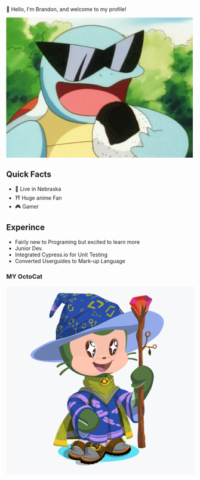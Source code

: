 :wave: Hello, I'm Brandon, and welcome to my profile!

![Squirtle gif](https://github.com/ImNotOriginal/ImNotOriginal/blob/master/giphy.gif)

## Quick Facts
- 🌽 Live in Nebraska
- ⛩️ Huge anime Fan
- 🎮 Gamer

## Experince
- Fairly new to Programing but excited to learn more
- Junior Dev. 
- Integrated Cypress.io for Unit Testing
- Converted Userguides to Mark-up Language
### MY OctoCat
![ImNotOriginal - Octocat](https://github.com/ImNotOriginal/ImNotOriginal/blob/master/octocat.png)
